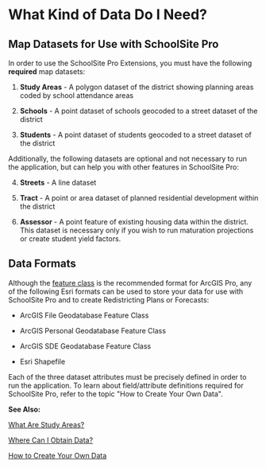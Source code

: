 # What Kind of Data Do I Need?

## Map Datasets for Use with SchoolSite Pro
In order to use the SchoolSite Pro Extensions, you must have the following **required** map datasets:

 

1. **Study Areas** - A polygon dataset of the district showing planning areas coded by school attendance areas

1. **Schools** - A point dataset of schools geocoded to a street dataset of the district

1. **Students** - A point dataset of students geocoded to a street dataset of the district

 

Additionally, the following datasets are optional and not necessary to run the application, but can help you with other features in SchoolSite Pro:

 

4. **Streets** - A line dataset

5. **Tract** - A point or area dataset of planned residential development within the district

6. **Assessor** - A point feature of existing housing data within the district. This dataset is necessary only if you wish to run maturation projections or create student yield factors.

 

## Data Formats
Although the [feature class](https://desktop.arcgis.com/en/arcmap/latest/manage-data/geodatabases/feature-class-basics.htm) is the recommended format for ArcGIS Pro, any of the following Esri formats can be used to store your data for use with SchoolSite Pro and to create Redistricting Plans or Forecasts:

 

* ArcGIS File Geodatabase Feature Class

* ArcGIS Personal Geodatabase Feature Class

* ArcGIS SDE Geodatabase Feature Class

* Esri Shapefile

 

Each of the three dataset attributes must be precisely defined in order to run the application.  To learn about field/attribute definitions required for SchoolSite Pro, refer to the topic "How to Create Your Own Data".

**See Also:**

[What Are Study Areas?](studyareas.md)

[Where Can I Obtain Data?](obtainData.md)

[How to Create Your Own Data](createData/howToCreateData.md)
